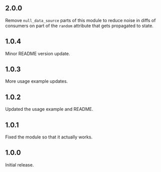 ## 2.0.0

Remove `null_data_source` parts of this module to reduce noise in diffs of
consumers on part of the `random` attribute that gets propagated to state.

## 1.0.4

Minor README version update.

## 1.0.3

More usage example updates.

## 1.0.2

Updated the usage example and README.

## 1.0.1

Fixed the module so that it actually works.

## 1.0.0

Initial release.
